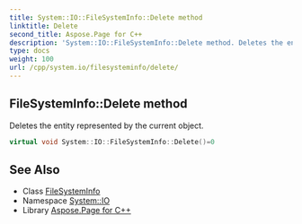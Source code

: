```yaml
---
title: System::IO::FileSystemInfo::Delete method
linktitle: Delete
second_title: Aspose.Page for C++
description: 'System::IO::FileSystemInfo::Delete method. Deletes the entity represented by the current object in C++.'
type: docs
weight: 100
url: /cpp/system.io/filesysteminfo/delete/
---
```

## FileSystemInfo::Delete method


Deletes the entity represented by the current object.

```cpp
virtual void System::IO::FileSystemInfo::Delete()=0
```

## See Also

* Class [FileSystemInfo](../)
* Namespace [System::IO](../../)
* Library [Aspose.Page for C++](../../../)
